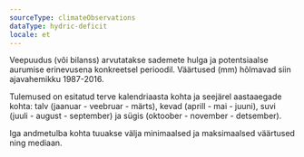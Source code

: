 ```yaml
---
sourceType: climateObservations
dataType: hydric-deficit
locale: et
---
```


Veepuudus (või bilanss) arvutatakse sademete hulga ja potentsiaalse aurumise
erinevusena konkreetsel perioodil. Väärtused (mm) hõlmavad siin ajavahemikku
1987-2016.

Tulemused on esitatud terve kalendriaasta kohta ja seejärel aastaaegade kohta:
talv (jaanuar - veebruar - märts), kevad (aprill - mai - juuni), suvi (juuli -
august - september) ja sügis (oktoober - november - detsember).

Iga andmetulba kohta tuuakse välja minimaalsed ja maksimaalsed väärtused ning
mediaan.
